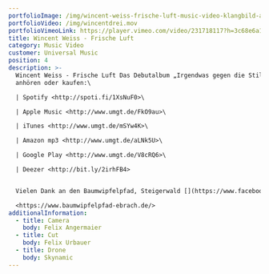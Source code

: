 ```yaml
---
portfolioImage: /img/wincent-weiss-frische-luft-music-video-klangbild-angermaier.jpg
portfolioVideo: /img/wincentdrei.mov
portfolioVimeoLink: https://player.vimeo.com/video/231718117?h=3c68e6a161
title: Wincent Weiss - Frische Luft
category: Music Video
customer: Universal Music
position: 4
description: >-
  Wincent Weiss - Frische Luft Das Debutalbum „Irgendwas gegen die Stille“ hier
  anhören oder kaufen:\

  | Spotify <http://spoti.fi/1XsNuF0>\

  | Apple Music <http://www.umgt.de/FkO9au>\

  | iTunes <http://www.umgt.de/mSYw4K>\

  | Amazon mp3 <http://www.umgt.de/aLNk5U>\

  | Google Play <http://www.umgt.de/V8cRQ6>\

  | Deezer <http://bit.ly/2irhFB4>


  Vielen Dank an den Baumwipfelpfad, Steigerwald [](https://www.facebook.com/Baumwipfelpf)\

  <https://www.baumwipfelpfad-ebrach.de/>
additionalInformation:
  - title: Camera
    body: Felix Angermaier
  - title: Cut
    body: Felix Urbauer
  - title: Drone
    body: Skynamic
---
```

